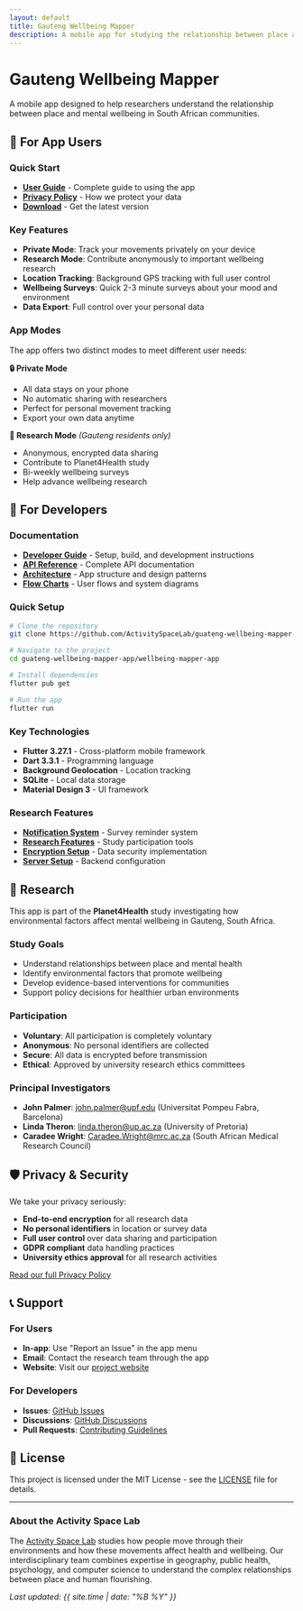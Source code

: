 ```yaml
---
layout: default
title: Gauteng Wellbeing Mapper
description: A mobile app for studying the relationship between place and mental wellbeing in South Africa
---
```


# Gauteng Wellbeing Mapper

A mobile app designed to help researchers understand the relationship between place and mental wellbeing in South African communities.

## 📱 For App Users

### Quick Start
- **[User Guide](USER_GUIDE.md)** - Complete guide to using the app
- **[Privacy Policy](PRIVACY.md)** - How we protect your data
- **[Download](https://github.com/ActivitySpaceLab/guateng-wellbeing-mapper-app/releases)** - Get the latest version

### Key Features
- **Private Mode**: Track your movements privately on your device
- **Research Mode**: Contribute anonymously to important wellbeing research
- **Location Tracking**: Background GPS tracking with full user control
- **Wellbeing Surveys**: Quick 2-3 minute surveys about your mood and environment
- **Data Export**: Full control over your personal data

### App Modes
The app offers two distinct modes to meet different user needs:

**🔒 Private Mode**
- All data stays on your phone
- No automatic sharing with researchers
- Perfect for personal movement tracking
- Export your own data anytime

**🔬 Research Mode** *(Gauteng residents only)*
- Anonymous, encrypted data sharing
- Contribute to Planet4Health study
- Bi-weekly wellbeing surveys
- Help advance wellbeing research

## 🔧 For Developers

### Documentation
- **[Developer Guide](DEVELOPER_GUIDE.md)** - Setup, build, and development instructions
- **[API Reference](API_REFERENCE.md)** - Complete API documentation
- **[Architecture](ARCHITECTURE.md)** - App structure and design patterns
- **[Flow Charts](FLOW_CHARTS.md)** - User flows and system diagrams

### Quick Setup
```bash
# Clone the repository
git clone https://github.com/ActivitySpaceLab/guateng-wellbeing-mapper-app.git

# Navigate to the project
cd guateng-wellbeing-mapper-app/wellbeing-mapper-app

# Install dependencies
flutter pub get

# Run the app
flutter run
```

### Key Technologies
- **Flutter 3.27.1** - Cross-platform mobile framework
- **Dart 3.3.1** - Programming language
- **Background Geolocation** - Location tracking
- **SQLite** - Local data storage
- **Material Design 3** - UI framework

### Research Features
- **[Notification System](NOTIFICATION_FEATURE_SUMMARY.md)** - Survey reminder system
- **[Research Features](RESEARCH_FEATURES_SUMMARY.md)** - Study participation tools
- **[Encryption Setup](ENCRYPTION_SETUP.md)** - Data security implementation
- **[Server Setup](SERVER_SETUP.md)** - Backend configuration

## 🔬 Research

This app is part of the **Planet4Health** study investigating how environmental factors affect mental wellbeing in Gauteng, South Africa.

### Study Goals
- Understand relationships between place and mental health
- Identify environmental factors that promote wellbeing
- Develop evidence-based interventions for communities
- Support policy decisions for healthier urban environments

### Participation
- **Voluntary**: All participation is completely voluntary
- **Anonymous**: No personal identifiers are collected
- **Secure**: All data is encrypted before transmission
- **Ethical**: Approved by university research ethics committees

### Principal Investigators
- **John Palmer**: john.palmer@upf.edu (Universitat Pompeu Fabra, Barcelona)
- **Linda Theron**: linda.theron@up.ac.za (University of Pretoria)
- **Caradee Wright**: Caradee.Wright@mrc.ac.za (South African Medical Research Council)

## 🛡️ Privacy & Security

We take your privacy seriously:

- **End-to-end encryption** for all research data
- **No personal identifiers** in location or survey data
- **Full user control** over data sharing and participation
- **GDPR compliant** data handling practices
- **University ethics approval** for all research activities

[Read our full Privacy Policy](PRIVACY.md)

## 📞 Support

### For Users
- **In-app**: Use "Report an Issue" in the app menu
- **Email**: Contact the research team through the app
- **Website**: Visit our [project website](http://activityspaceproject.com/)

### For Developers
- **Issues**: [GitHub Issues](https://github.com/ActivitySpaceLab/guateng-wellbeing-mapper-app/issues)
- **Discussions**: [GitHub Discussions](https://github.com/ActivitySpaceLab/guateng-wellbeing-mapper-app/discussions)
- **Pull Requests**: [Contributing Guidelines](DEVELOPER_GUIDE.md#contributing)

## 📄 License

This project is licensed under the MIT License - see the [LICENSE](../LICENSE) file for details.

---

### About the Activity Space Lab

The [Activity Space Lab](http://activityspaceproject.com/) studies how people move through their environments and how these movements affect health and wellbeing. Our interdisciplinary team combines expertise in geography, public health, psychology, and computer science to understand the complex relationships between place and human flourishing.

*Last updated: {{ site.time | date: "%B %Y" }}*
